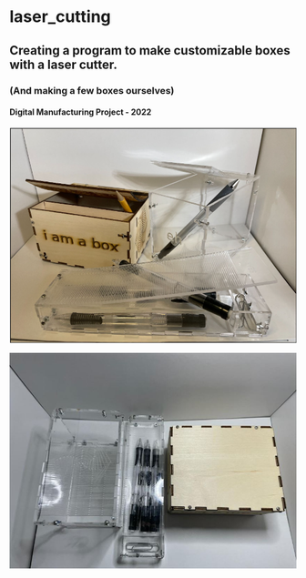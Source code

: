 # laser_cutting

## Creating a program to make customizable boxes with a laser cutter.

### (And making a few boxes ourselves)

#### Digital Manufacturing Project - 2022

![image](./read_me_images/demo_photo.png)

![image](./read_me_images/bottom_boxes.JPG)

